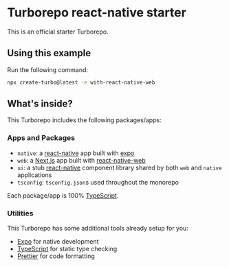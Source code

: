 # Turborepo react-native starter

This is an official starter Turborepo.

## Using this example

Run the following command:

```sh
npx create-turbo@latest -e with-react-native-web
```

## What's inside?

This Turborepo includes the following packages/apps:

### Apps and Packages

-   `native`: a [react-native](https://reactnative.dev/) app built with [expo](https://docs.expo.dev/)
-   `web`: a [Next.js](https://nextjs.org/) app built with [react-native-web](https://necolas.github.io/react-native-web/)
-   `ui`: a stub [react-native](https://reactnative.dev/) component library shared by both `web` and `native` applications
-   `tsconfig`: `tsconfig.json`s used throughout the monorepo

Each package/app is 100% [TypeScript](https://www.typescriptlang.org/).

### Utilities

This Turborepo has some additional tools already setup for you:

-   [Expo](https://docs.expo.dev/) for native development
-   [TypeScript](https://www.typescriptlang.org/) for static type checking
-   [Prettier](https://prettier.io) for code formatting
